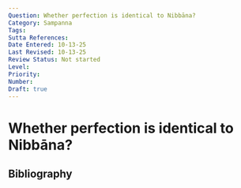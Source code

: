 ```yaml
---
Question: Whether perfection is identical to Nibbāna?
Category: Sampanna
Tags: 
Sutta References: 
Date Entered: 10-13-25
Last Revised: 10-13-25
Review Status: Not started
Level: 
Priority: 
Number: 
Draft: true
---
```


# Whether perfection is identical to Nibbāna?

## Bibliography

<!-- 

Notes:



-->
